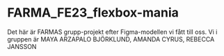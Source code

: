 # FARMA_FE23_flexbox-mania

Det här är FARMAS grupp-projekt efter Figma-modellen vi fått till oss. 
Vi i gruppen är MAYA ARZAPALO BJÖRKLUND, AMANDA CYRUS, REBECCA JANSSON
